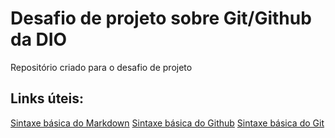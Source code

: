 # Desafio de projeto sobre Git/Github da DIO
Repositório criado para o desafio de projeto

## Links úteis:
[Sintaxe básica do Markdown](https://www.markdownguide.org/basic-syntax/)
[Sintaxe básica do Github](https://docs.github.com/pt/get-started/writing-on-github/getting-started-with-writing-and-formatting-on-github/basic-writing-and-formatting-syntax)
[Sintaxe básica do Git](https://git-scm.com/docs/git/pt_BR)

